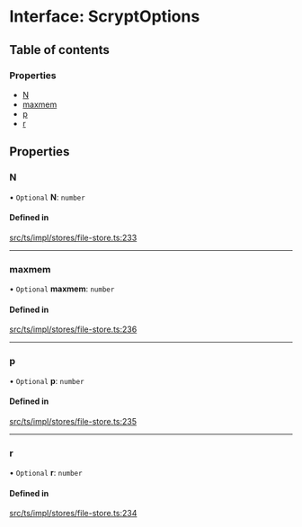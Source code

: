 # Interface: ScryptOptions

## Table of contents

### Properties

- [N](ScryptOptions.md#n)
- [maxmem](ScryptOptions.md#maxmem)
- [p](ScryptOptions.md#p)
- [r](ScryptOptions.md#r)

## Properties

### N

• `Optional` **N**: `number`

#### Defined in

[src/ts/impl/stores/file-store.ts:233](https://gitlab.com/i3-market/code/wp3/t3.2/i3m-wallet-monorepo/-/blob/21cbec3/packages/base-wallet/src/ts/impl/stores/file-store.ts#L233)

___

### maxmem

• `Optional` **maxmem**: `number`

#### Defined in

[src/ts/impl/stores/file-store.ts:236](https://gitlab.com/i3-market/code/wp3/t3.2/i3m-wallet-monorepo/-/blob/21cbec3/packages/base-wallet/src/ts/impl/stores/file-store.ts#L236)

___

### p

• `Optional` **p**: `number`

#### Defined in

[src/ts/impl/stores/file-store.ts:235](https://gitlab.com/i3-market/code/wp3/t3.2/i3m-wallet-monorepo/-/blob/21cbec3/packages/base-wallet/src/ts/impl/stores/file-store.ts#L235)

___

### r

• `Optional` **r**: `number`

#### Defined in

[src/ts/impl/stores/file-store.ts:234](https://gitlab.com/i3-market/code/wp3/t3.2/i3m-wallet-monorepo/-/blob/21cbec3/packages/base-wallet/src/ts/impl/stores/file-store.ts#L234)
